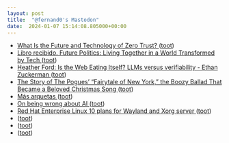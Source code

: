 ```yaml
---
layout: post
title:  "@fernand0's Mastodon"
date:  2024-01-07 15:14:08.805000+00:00
---
```

*  [What Is the Future and Technology of Zero Trust? ](https://www.tripwire.com/state-of-security/what-future-and-technology-zero-trus) ([toot](https://mastodon.social/@fernand0/111715316452754354))
*  [Libro recibido. Future Politics: Living Together in a World Transformed by Tech ](https://fotografiasenmovimiento.wordpress.com/2024/01/07/libro-recibido-future-politics-living-together-in-a-world-transformed-by-tech) ([toot](https://mastodon.social/@fernand0/111715284501590262))
*  [Heather Ford: Is the Web Eating Itself? LLMs versus verifiability - Ethan Zuckerman ](https://ethanzuckerman.com/2023/10/10/heather-ford-is-the-web-eating-itself-llms-versus-verifiability) ([toot](https://mastodon.social/@fernand0/111714569645063261))
*  [The Story of The Pogues’ “Fairytale of New York,” the Boozy Ballad That Became a Beloved Christmas Song ](https://www.openculture.com/2023/12/the-story-of-the-pogues-fairytale-of-new-york-the-boozy-ballad-that-became-a-beloved-christmas-song.htm) ([toot](https://mastodon.social/@fernand0/111714410717482585))
*  [Más arquetas ](https://www.flickr.com/photos/fernand0/53418890432) ([toot](https://mastodon.social/@fernand0/111714341102851567))
*  [On being wrong about AI ](https://scottaaronson.blog/?p=767) ([toot](https://mastodon.social/@fernand0/111714264172690942))
*  [Red Hat Enterprise Linux 10 plans for Wayland and Xorg server ](https://www.redhat.com/en/blog/rhel-10-plans-wayland-and-xorg-serve) ([toot](https://mastodon.social/@fernand0/111714019313974369))
*  [ ](https://mastodon.social/users/fernand0/statuses/111713814597946148/activity) ([toot](https://mastodon.social/users/fernand0/statuses/111713814597946148/activity))
*  [ ](https://social.hispabot.freemyip.com/@hispa) ([toot](https://mastodon.social/@fernand0/111713536872798290))
*  [ ](https://mastodon.social/users/fernand0/statuses/111713536168718192/activity) ([toot](https://mastodon.social/users/fernand0/statuses/111713536168718192/activity))
